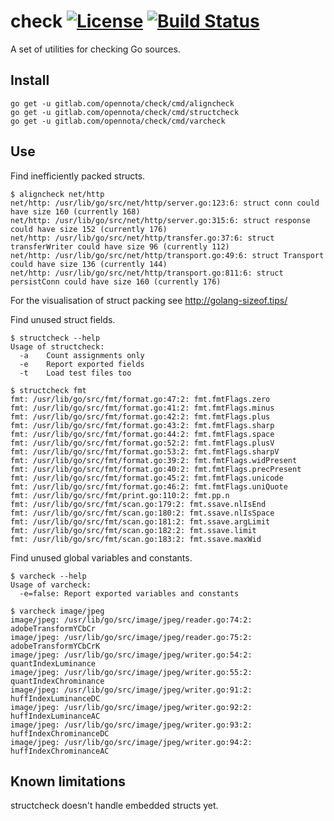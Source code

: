 check [![License](http://img.shields.io/:license-gpl3-blue.svg)](http://www.gnu.org/licenses/gpl-3.0.html) [![Build Status](https://travis-ci.org/opennota/check.png?branch=master)](https://travis-ci.org/opennota/check)
=====

A set of utilities for checking Go sources.

## Install

    go get -u gitlab.com/opennota/check/cmd/aligncheck
    go get -u gitlab.com/opennota/check/cmd/structcheck
    go get -u gitlab.com/opennota/check/cmd/varcheck

## Use

Find inefficiently packed structs.


```
$ aligncheck net/http
net/http: /usr/lib/go/src/net/http/server.go:123:6: struct conn could have size 160 (currently 168)
net/http: /usr/lib/go/src/net/http/server.go:315:6: struct response could have size 152 (currently 176)
net/http: /usr/lib/go/src/net/http/transfer.go:37:6: struct transferWriter could have size 96 (currently 112)
net/http: /usr/lib/go/src/net/http/transport.go:49:6: struct Transport could have size 136 (currently 144)
net/http: /usr/lib/go/src/net/http/transport.go:811:6: struct persistConn could have size 160 (currently 176)

```
For the visualisation of struct packing see http://golang-sizeof.tips/

Find unused struct fields.

```
$ structcheck --help
Usage of structcheck:
  -a    Count assignments only
  -e    Report exported fields
  -t    Load test files too

$ structcheck fmt
fmt: /usr/lib/go/src/fmt/format.go:47:2: fmt.fmtFlags.zero
fmt: /usr/lib/go/src/fmt/format.go:41:2: fmt.fmtFlags.minus
fmt: /usr/lib/go/src/fmt/format.go:42:2: fmt.fmtFlags.plus
fmt: /usr/lib/go/src/fmt/format.go:43:2: fmt.fmtFlags.sharp
fmt: /usr/lib/go/src/fmt/format.go:44:2: fmt.fmtFlags.space
fmt: /usr/lib/go/src/fmt/format.go:52:2: fmt.fmtFlags.plusV
fmt: /usr/lib/go/src/fmt/format.go:53:2: fmt.fmtFlags.sharpV
fmt: /usr/lib/go/src/fmt/format.go:39:2: fmt.fmtFlags.widPresent
fmt: /usr/lib/go/src/fmt/format.go:40:2: fmt.fmtFlags.precPresent
fmt: /usr/lib/go/src/fmt/format.go:45:2: fmt.fmtFlags.unicode
fmt: /usr/lib/go/src/fmt/format.go:46:2: fmt.fmtFlags.uniQuote
fmt: /usr/lib/go/src/fmt/print.go:110:2: fmt.pp.n
fmt: /usr/lib/go/src/fmt/scan.go:179:2: fmt.ssave.nlIsEnd
fmt: /usr/lib/go/src/fmt/scan.go:180:2: fmt.ssave.nlIsSpace
fmt: /usr/lib/go/src/fmt/scan.go:181:2: fmt.ssave.argLimit
fmt: /usr/lib/go/src/fmt/scan.go:182:2: fmt.ssave.limit
fmt: /usr/lib/go/src/fmt/scan.go:183:2: fmt.ssave.maxWid
```

Find unused global variables and constants.

```
$ varcheck --help
Usage of varcheck:
  -e=false: Report exported variables and constants

$ varcheck image/jpeg
image/jpeg: /usr/lib/go/src/image/jpeg/reader.go:74:2: adobeTransformYCbCr
image/jpeg: /usr/lib/go/src/image/jpeg/reader.go:75:2: adobeTransformYCbCrK
image/jpeg: /usr/lib/go/src/image/jpeg/writer.go:54:2: quantIndexLuminance
image/jpeg: /usr/lib/go/src/image/jpeg/writer.go:55:2: quantIndexChrominance
image/jpeg: /usr/lib/go/src/image/jpeg/writer.go:91:2: huffIndexLuminanceDC
image/jpeg: /usr/lib/go/src/image/jpeg/writer.go:92:2: huffIndexLuminanceAC
image/jpeg: /usr/lib/go/src/image/jpeg/writer.go:93:2: huffIndexChrominanceDC
image/jpeg: /usr/lib/go/src/image/jpeg/writer.go:94:2: huffIndexChrominanceAC
```

## Known limitations

structcheck doesn't handle embedded structs yet.
